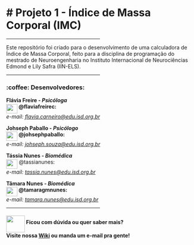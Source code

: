  <b> <h1>#  Projeto 1 - Índice de Massa Corporal (IMC) </h1> </b>
 
 <hr size=8 width=50% align=right>

Este repositório foi criado para o desenvolvimento de uma calculadora de Índice de Massa Corporal, feito para a disciplina de programação
do mestrado de Neuroengenharia no Instituto Internacional de Neurociências Edmond e Lily Safra (IIN-ELS).

<hr size=8 width=50% align=right>

<h3><b>:coffee: Desenvolvedores:</b> </h3>

<b> Flávia Freire - <i>Psicóloga</i><br> 
<IMG WIDTH=30 HEIGHT=25 SRC="https://github.githubassets.com/images/modules/logos_page/Octocat.png" align="middle"> @flaviafreirec:</b><br> 
  <i>e-mail: flavia.carneiro@edu.isd.org.br</i>
  
<b>Johseph Paballo - <i> Psicólogo </i><br>
  <IMG WIDTH=30 HEIGHT=25 SRC="https://github.githubassets.com/images/modules/logos_page/Octocat.png" align="middle"> @johsephpaballo:</b><br>
  <i>e-mail: johseph.souza@edu.isd.org.br</i>

<b> Tássia Nunes - <i> Biomédica </i> <br></b>
  <IMG WIDTH=30 HEIGHT=25 SRC="https://github.githubassets.com/images/modules/logos_page/Octocat.png" align="middle"> @tassianunes:</b><br>
  <i>e-mail: tassia.nunes@edu.isd.org.br</i>

<b>Tâmara Nunes - <i> Biomédica </i> <br> </b>
<b><IMG WIDTH=30 HEIGHT=25 SRC="https://github.githubassets.com/images/modules/logos_page/Octocat.png" align="middle"> @tamaragmnunes:</b><br>
  <i>e-mail: tamara.nunes@edu.isd.org.br</i>
  
  
  <hr size=8 width=50% align=right>
  
  
<h4> <IMG WIDTH = 50 height = 45 SRC="https://img.pngio.com/filewiki-letter-wsvg-wikipedia-image-png-wiki-1024_1024.png" align = "middle"> Ficou com dúvida ou quer saber mais?<br> Visite nossa <a href="https://github.com/prog20192/IMC/wiki">Wiki</a> ou manda um e-mail pra gente!
